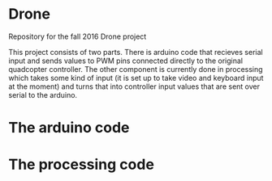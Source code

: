 # Drone
Repository for the fall 2016 Drone project

This project consists of two parts. There is arduino code that recieves serial input and sends values to PWM pins connected directly to the original quadcopter controller. The other component is currently done in processing which takes some kind of input (it is set up to take video and keyboard input at the moment) and turns that into controller input values that are sent over serial to the arduino.

# The arduino code


# The processing code
